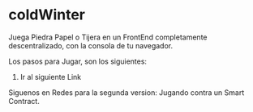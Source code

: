 # coldWinter

Juega Piedra Papel o Tijera en un FrontEnd completamente descentralizado, con la consola de tu navegador.

Los pasos para Jugar, son los siguientes:

1. Ir al siguiente Link

Siguenos en Redes para la segunda version: Jugando contra un Smart Contract.
